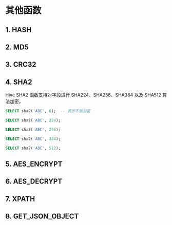 # 其他函数


## 1. HASH

## 2. MD5

## 3. CRC32

## 4. SHA2

Hive SHA2 函数支持对字段进行 SHA224、SHA256、SHA384 以及 SHA512 算法加密。

```sql linenums="1"
SELECT sha2('ABC', 0);  -- 表示不做加密

SELECT sha2('ABC', 224);

SELECT sha2('ABC', 256);

SELECT sha2('ABC', 384);

SELECT sha2('ABC', 512);
```


## 5. AES_ENCRYPT


## 6. AES_DECRYPT


## 7. XPATH

## 8. GET_JSON_OBJECT


